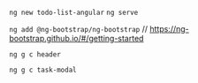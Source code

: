 `ng new todo-list-angular`
`ng serve`

`ng add @ng-bootstrap/ng-bootstrap` // https://ng-bootstrap.github.io/#/getting-started

`ng g c header`

`ng g c task-modal`